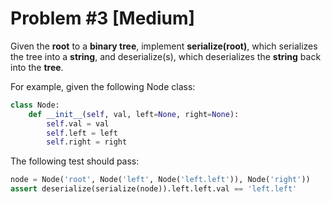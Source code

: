 # Problem #3 [**Medium**]

Given the **root** to a **binary tree**, implement **serialize(root)**, which serializes the tree into a **string**, and deserialize(s), which deserializes the **string** back into the **tree**.

For example, given the following Node class:
```python
class Node:
    def __init__(self, val, left=None, right=None):
        self.val = val
        self.left = left
        self.right = right
```  

The following test should pass:

```python 
node = Node('root', Node('left', Node('left.left')), Node('right'))
assert deserialize(serialize(node)).left.left.val == 'left.left'
```